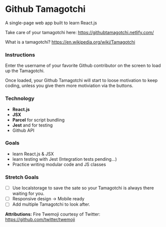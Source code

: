 # Github Tamagotchi

A single-page web app built to learn React.js

Take care of your tamagotchi here: https://githubtamagotchi.netlify.com/

What is a tamagotchi? https://en.wikipedia.org/wiki/Tamagotchi

### Instructions

Enter the username of your favorite Github contributor on the screen to load up the Tamagotchi.

Once loaded, your Github Tamagotchi will start to loose motivation to keep coding, unless you give them more motiviation via the buttons.

### Technology

* **React.js**
* **JSX**
* **Parcel** for script bundling
* **Jest** and for testing
* Github API

### Goals

* learn React.js & JSX
* learn testing with Jest (Integration tests pending...)
* Practice writing modular code and JS classes

### Stretch Goals

* [ ] Use localstorage to save the sate so your Tamagotchi is always there waiting for you.
* [ ] Responsive design -> Mobile ready
* [ ] Add multiple Tamagotchi to look after.

**Attributions:** Fire Twemoji courtesy of Twitter: https://github.com/twitter/twemoji
